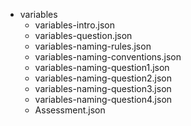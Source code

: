 - variables
	- variables-intro.json	
	- variables-question.json	
	- variables-naming-rules.json	
	- variables-naming-conventions.json	
	- variables-naming-question1.json	
	- variables-naming-question2.json	
	- variables-naming-question3.json	
	- variables-naming-question4.json	
	- Assessment.json
